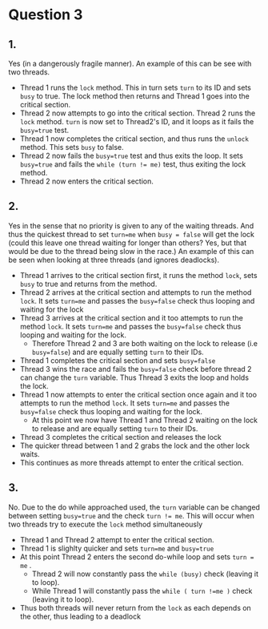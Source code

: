 # Question 3

## 1.

Yes (in a dangerously fragile manner).
An example of this can be see with two threads.

- Thread 1 runs the `lock` method. This in turn sets `turn` to its ID and sets `busy` to true. The lock method then returns and Thread 1 goes into the critical section.
- Thread 2 now attempts to go into the critical section. Thread 2 runs the `lock` method. `turn` is now set to Thread2's ID, and it loops as it fails the `busy=true` test.
- Thread 1 now completes the critical section, and thus runs the `unlock` method. This sets `busy` to false.
- Thread 2 now fails the `busy=true` test and thus exits the loop. It sets `busy=true` and fails the `while (turn != me)` test, thus exiting the lock method.
- Thread 2 now enters the critical section.

## 2.

Yes in the sense that no priority is given to any of the waiting threads. And thus the quickest thread to set `turn=me` when `busy = false` will get the lock (could this leave one thread waiting for longer than others? Yes, but that would be due to the thread being slow in the race.)
An example of this can be seen when looking at three threads (and ignores deadlocks).

- Thread 1 arrives to the critical section first, it runs the method `lock`, sets `busy` to true and returns from the method.
- Thread 2 arrives at the critical section and attempts to run the method `lock`. It sets `turn=me` and passes the `busy=false` check thus looping and waiting for the lock
- Thread 3 arrives at the critical section and it too attempts to run the method `lock`. It sets `turn=me` and passes the `busy=false` check thus looping and waiting for the lock.
  - Therefore Thread 2 and 3 are both waiting on the lock to release (i.e `busy=false`) and are equally setting `turn` to their IDs.
- Thread 1 completes the critical section and sets `busy=false`
- Thread 3 wins the race and fails the `busy=false` check before thread 2 can change the `turn` variable. Thus Thread 3 exits the loop and holds the lock.
- Thread 1 now attempts to enter the critical section once again and it too attempts to run the method `lock`. It sets `turn=me` and passes the `busy=false` check thus looping and waiting for the lock.
  - At this point we now have Thread 1 and Thread 2 waiting on the lock to release and are equally setting `turn` to their IDs.
- Thread 3 completes the critical section and releases the lock
- The quicker thread between 1 and 2 grabs the lock and the other lock waits.
- This continues as more threads attempt to enter the critical section.

## 3.

No. Due to the do while approached used, the `turn` variable can be changed between setting `busy=true` and the check `turn != me`.
This will occur when two threads try to execute the `lock` method simultaneously

- Thread 1 and Thread 2 attempt to enter the critical section.
- Thread 1 is slighlty quicker and sets `turn=me` and `busy=true`
- At this point Thread 2 enters the second do-while loop and sets `turn = me` .
  - Thread 2 will now constantly pass the `while (busy)` check (leaving it to loop).
  - While Thread 1 will constantly pass the `while ( turn !=me )` check (leaving it to loop).
- Thus both threads will never return from the `lock` as each depends on the other, thus leading to a deadlock
